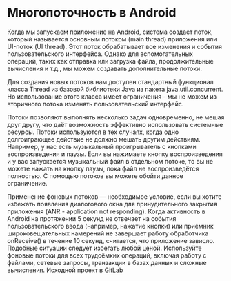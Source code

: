 # Многопоточность в Android

Когда мы запускаем приложение на Android, система создает поток, который называется основным потоком (main thread) приложения или UI-поток (UI thread). Этот поток обрабатывает все изменения и события пользовательского интерфейса. Однако для вспомогательных операций, таких как отправка или загрузка файла, продолжительные вычисления и т.д., мы можем создавать дополнительные потоки.



Для создания новых потоков нам доcтупен стандартный функционал класса Thread из базовой библиотеки Java из пакета
java.util.concurrent. Но использование этого класса имеет ограничения - мы не можем из вторичного потока изменять
пользовательский интерфейс.

Потоки позволяют выполнять несколько задач одновременно, не мешая друг другу, что даёт возможность эффективно
использовать системные ресурсы. Потоки используются в тех случаях, когда одно долгоиграющее действие не должно мешать другим действиям. Например, у нас есть музыкальный проигрыватель с кнопками воспроизведения и паузы. Если вы нажимаете кнопку воспроизведения и у вас запускается музыкальный файл в отдельном потоке, то вы не можете нажать на кнопку паузы, пока файл не воспроизведётся полностью. С помощью потоков вы можете обойти данное ограничение.

Применение фоновых потоков — необходимое условие, если вы хотите избежать появления диалогового окна для принудительного закрытия приложения (ANR - application not responding). Когда активность в Android на протяжении 5 секунд не отвечает на события пользовательского ввода (например, нажатие кнопки) или приёмник широковещательных намерений не завершает работу обработчика onReceive() в течение 10 секунд, считается, что приложение зависло. Подобные ситуации следует избегать любой ценой. Используйте фоновые потоки для всех трудоёмких операций, включая работу с файлами, сетевые запросы, транзакции в базах данных и сложные вычисления.
Исходной проект в [GitLab](https://gitlab.com/azatserzhan/jmart/-/tree/main/Lesson%2023.%20Multi%20Threading)
